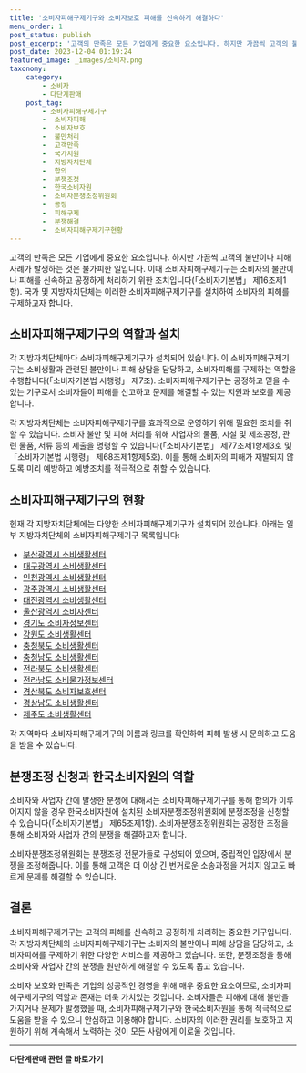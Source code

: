 ```yaml
---
title: '소비자피해구제기구와 소비자보호 피해를 신속하게 해결하다'
menu_order: 1
post_status: publish
post_excerpt: '고객의 만족은 모든 기업에게 중요한 요소입니다. 하지만 가끔씩 고객의 불만이나 피해 사례가 발생하는 것은 불가피한 일입니다. 이때 소비자피해구제기구는 소비자의 불만이나 피해를 신속하고 공정하게 처리하기 위한 조치입니다  소비자기본법  제16조제1항 . 국가 및 지방자치단체는 이러한 소비자피해구제기구를 설치하여 소비자의 피해를 구제하고자 합니다.'
post_date: 2023-12-04 01:19:24
featured_image: _images/소비자.png
taxonomy:
    category:
        - 소비자
        - 다단계판매
    post_tag:
        - 소비자피해구제기구
        -  소비자피해
        -  소비자보호
        -  불만처리
        -  고객만족
        -  국가지원
        -  지방자치단체
        -  합의
        -  분쟁조정
        -  한국소비자원
        -  소비자분쟁조정위원회
        -  공정
        -  피해구제
        -  분쟁해결
        -  소비자피해구제기구현황
---
```



고객의 만족은 모든 기업에게 중요한 요소입니다. 하지만 가끔씩 고객의 불만이나 피해 사례가 발생하는 것은 불가피한 일입니다. 이때 소비자피해구제기구는 소비자의 불만이나 피해를 신속하고 공정하게 처리하기 위한 조치입니다(「소비자기본법」 제16조제1항). 국가 및 지방자치단체는 이러한 소비자피해구제기구를 설치하여 소비자의 피해를 구제하고자 합니다.

## 소비자피해구제기구의 역할과 설치

각 지방자치단체마다 소비자피해구제기구가 설치되어 있습니다. 이 소비자피해구제기구는 소비생활과 관련된 불만이나 피해 상담을 담당하고, 소비자피해를 구제하는 역할을 수행합니다(「소비자기본법 시행령」 제7조). 소비자피해구제기구는 공정하고 믿을 수 있는 기구로서 소비자들이 피해를 신고하고 문제를 해결할 수 있는 지원과 보호를 제공합니다.

각 지방자치단체는 소비자피해구제기구를 효과적으로 운영하기 위해 필요한 조치를 취할 수 있습니다. 소비자 불만 및 피해 처리를 위해 사업자의 물품, 시설 및 제조공정, 관련 물품, 서류 등의 제출을 명령할 수 있습니다(「소비자기본법」 제77조제1항제3호 및 「소비자기본법 시행령」 제68조제1항제5호). 이를 통해 소비자의 피해가 재발되지 않도록 미리 예방하고 예방조치를 적극적으로 취할 수 있습니다.

## 소비자피해구제기구의 현황

현재 각 지방자치단체에는 다양한 소비자피해구제기구가 설치되어 있습니다. 아래는 일부 지방자치단체의 소비자피해구제기구 목록입니다:

- [부산광역시 소비생활센터](https://www.busan.go.kr/economy/abcounseling)
- [대구광역시 소비생활센터](http://sobi.daegu.go.kr/)
- [인천광역시 소비생활센터](http://consumer.incheon.go.kr)
- [광주광역시 소비생활센터](https://www.gwangju.go.kr/economy/contentsView.do?pageId=economy18)
- [대전광역시 소비생활센터](https://www.daejeon.go.kr/cons/ConsContentsHtmlView.do?menuSeq=2348)
- [울산광역시 소비자센터](﻿https://www.ulsan.go.kr/s/consumer/contents.do?mId=001002001000000000)
- [경기도 소비자정보센터](﻿https://www.gg.go.kr/gg_info_center)
- [강원도 소비생활센터](http://consumer.gwd.go.kr/)
- [충청북도 소비생활센터](http://sobi.cb21.net/)
- [충청남도 소비생활센터](http://www.chungnam.net/consumerMain.do)
- [전라북도 소비생활센터](http://www.jeonbuk.go.kr/index.jeonbuk?menuCd=DOM_000000102006012000)
- [전라남도 소비물가정보센터](http://sobi.jeonnam.go.kr/)
- [경상북도 소비자보호센터](https://www.gb.go.kr/Main/open_contents/section/economy2020/page.do?mnu_uid=6228&LARGE_CODE=690&MEDIUM_CODE=40)
- [경상남도 소비생활센터](https://www.gyeongnam.go.kr/index.gyeong?menuCd=DOM_000000110003005000)
- [제주도 소비생활센터](http://www.jeju.go.kr/sobi/index.htm)

각 지역마다 소비자피해구제기구의 이름과 링크를 확인하여 피해 발생 시 문의하고 도움을 받을 수 있습니다.

## 분쟁조정 신청과 한국소비자원의 역할

소비자와 사업자 간에 발생한 분쟁에 대해서는 소비자피해구제기구를 통해 합의가 이루어지지 않을 경우 한국소비자원에 설치된 소비자분쟁조정위원회에 분쟁조정을 신청할 수 있습니다(「소비자기본법」 제65조제1항). 소비자분쟁조정위원회는 공정한 조정을 통해 소비자와 사업자 간의 분쟁을 해결하고자 합니다.

소비자분쟁조정위원회는 분쟁조정 전문가들로 구성되어 있으며, 중립적인 입장에서 분쟁을 조정해줍니다. 이를 통해 고객은 더 이상 긴 번거로운 소송과정을 거치지 않고도 빠르게 문제를 해결할 수 있습니다.

## 결론

소비자피해구제기구는 고객의 피해를 신속하고 공정하게 처리하는 중요한 기구입니다. 각 지방자치단체의 소비자피해구제기구는 소비자의 불만이나 피해 상담을 담당하고, 소비자피해를 구제하기 위한 다양한 서비스를 제공하고 있습니다. 또한, 분쟁조정을 통해 소비자와 사업자 간의 분쟁을 원만하게 해결할 수 있도록 돕고 있습니다.

소비자 보호와 만족은 기업의 성공적인 경영을 위해 매우 중요한 요소이므로, 소비자피해구제기구의 역할과 존재는 더욱 가치있는 것입니다. 소비자들은 피해에 대해 불만을 가지거나 문제가 발생했을 때, 소비자피해구제기구와 한국소비자원을 통해 적극적으로 도움을 받을 수 있으니 안심하고 이용해야 합니다. 소비자의 이러한 권리를 보호하고 지원하기 위해 계속해서 노력하는 것이 모든 사람에게 이로울 것입니다.
<!-- wp:separator -->
<hr class="wp-block-separator has-alpha-channel-opacity"/>
<!-- /wp:separator -->

<!-- wp:group {"backgroundColor":"base","layout":{"type":"constrained"}} -->
<div class="wp-block-group has-base-background-color has-background"><!-- wp:paragraph {"align":"center","fontSize":"medium"} -->
<p class="has-text-align-center has-large-font-size"><strong>다단계판매 관련 글 바로가기</strong></p>
<!-- /wp:paragraph -->


<!-- wp:latest-posts
{"categories":[{"id":30694,"count":19,"description":"","link":"https://uknowlaw.com/category/%eb%8b%a4%eb%8b%a8%ea%b3%84%ed%8c%90%eb%a7%a4/","name":"다단계판매","slug":"다단계판매","taxonomy":"category","parent":0,"meta":[],"_links":{"self":[{"href":"https://uknowlaw.com/wp-json/wp/v2/categories/30694"}],"collection":[{"href":"https://uknowlaw.com/wp-json/wp/v2/categories"}],"about":[{"href":"https://uknowlaw.com/wp-json/wp/v2/taxonomies/category"}],"wp:post_type":[{"href":"https://uknowlaw.com/wp-json/wp/v2/posts?categories=30694"}],"curies":[{"name":"wp","href":"https://api.w.org/{rel}","templated":true}]}}],"postsToShow":100,"excerptLength":28,"postLayout":"grid","columns":2,"featuredImageAlign":"left","featuredImageSizeSlug":"large","fontSize":"small"} /--></div>
<!-- /wp:group -->